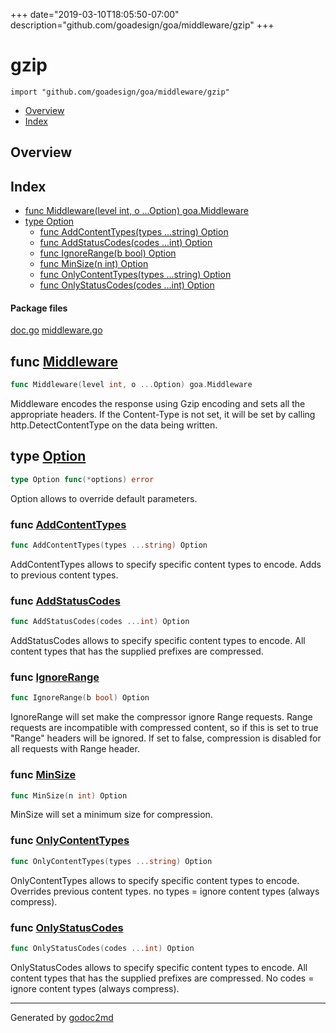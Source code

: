 +++
date="2019-03-10T18:05:50-07:00"
description="github.com/goadesign/goa/middleware/gzip"
+++


# gzip
`import "github.com/goadesign/goa/middleware/gzip"`

* [Overview](#pkg-overview)
* [Index](#pkg-index)

## <a name="pkg-overview">Overview</a>



## <a name="pkg-index">Index</a>
* [func Middleware(level int, o ...Option) goa.Middleware](#Middleware)
* [type Option](#Option)
  * [func AddContentTypes(types ...string) Option](#AddContentTypes)
  * [func AddStatusCodes(codes ...int) Option](#AddStatusCodes)
  * [func IgnoreRange(b bool) Option](#IgnoreRange)
  * [func MinSize(n int) Option](#MinSize)
  * [func OnlyContentTypes(types ...string) Option](#OnlyContentTypes)
  * [func OnlyStatusCodes(codes ...int) Option](#OnlyStatusCodes)


#### <a name="pkg-files">Package files</a>
[doc.go](/src/github.com/goadesign/goa/middleware/gzip/doc.go) [middleware.go](/src/github.com/goadesign/goa/middleware/gzip/middleware.go) 





## <a name="Middleware">func</a> [Middleware](/src/target/middleware.go?s=6562:6616#L250)
``` go
func Middleware(level int, o ...Option) goa.Middleware
```
Middleware encodes the response using Gzip encoding and sets all the
appropriate headers. If the Content-Type is not set, it will be set by
calling http.DetectContentType on the data being written.




## <a name="Option">type</a> [Option](/src/target/middleware.go?s=2804:2831#L109)
``` go
type Option func(*options) error
```
Option allows to override default parameters.







### <a name="AddContentTypes">func</a> [AddContentTypes](/src/target/middleware.go?s=4272:4316#L168)
``` go
func AddContentTypes(types ...string) Option
```
AddContentTypes allows to specify specific content types to encode.
Adds to previous content types.


### <a name="AddStatusCodes">func</a> [AddStatusCodes](/src/target/middleware.go?s=5010:5050#L194)
``` go
func AddStatusCodes(codes ...int) Option
```
AddStatusCodes allows to specify specific content types to encode.
All content types that has the supplied prefixes are compressed.


### <a name="IgnoreRange">func</a> [IgnoreRange](/src/target/middleware.go?s=6249:6280#L240)
``` go
func IgnoreRange(b bool) Option
```
IgnoreRange will set make the compressor ignore Range requests.
Range requests are incompatible with compressed content,
so if this is set to true "Range" headers will be ignored.
If set to false, compression is disabled for all requests with Range header.


### <a name="MinSize">func</a> [MinSize](/src/target/middleware.go?s=5834:5860#L225)
``` go
func MinSize(n int) Option
```
MinSize will set a minimum size for compression.


### <a name="OnlyContentTypes">func</a> [OnlyContentTypes](/src/target/middleware.go?s=4682:4727#L181)
``` go
func OnlyContentTypes(types ...string) Option
```
OnlyContentTypes allows to specify specific content types to encode.
Overrides previous content types.
no types = ignore content types (always compress).


### <a name="OnlyStatusCodes">func</a> [OnlyStatusCodes](/src/target/middleware.go?s=5498:5539#L210)
``` go
func OnlyStatusCodes(codes ...int) Option
```
OnlyStatusCodes allows to specify specific content types to encode.
All content types that has the supplied prefixes are compressed.
No codes = ignore content types (always compress).









- - -
Generated by [godoc2md](http://godoc.org/github.com/davecheney/godoc2md)
